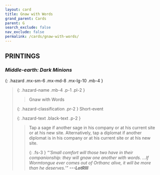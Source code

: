 ```yaml
---
layout: card
title: Gnaw with Words
grand_parent: Cards
parent: G
search_exclude: false
nav_exclude: false
permalink: /cards/gnaw-with-words/
---
```


## PRINTINGS


### _Middle-earth: Dark Minions_

{: .hazard .mx-sm-6 .mx-md-8 .mx-lg-10 .mb-4 }
> {: .hazard-name .mb-4 .p-1 .pl-2 }
> > <div class="hazard-mp"></div>
> > <div class="card-name">Gnaw with Words</div>
>
> {: .hazard-classification .pr-2 }
> Short-event
>
> {: .hazard-text .black-text .p-2 }
> > Tap a sage if another sage in his company or at his current site or at his new site. Alternatively, tap a diplomat if another diplomat is in his company or at his current site or at his new site.   
> > 
> > {: .fs-3 } 
> > _“‘Small comfort will those two have in their companionship: they will gnaw one another with words. ...If Wormtongue ever comes out of Orthanc alive, it will be more than he deserves.’”_ ***---&#65279;LotRIII*** 
>
